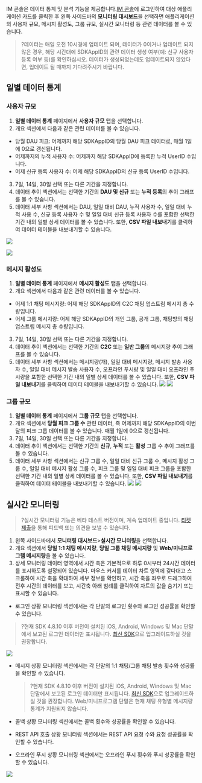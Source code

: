
IM 콘솔은 데이터 통계 및 분석 기능을 제공합니다.[IM 콘솔](https://console.cloud.tencent.com/im)에 로그인하여 대상 애플리케이션 카드를 클릭한 후 왼쪽 사이드바의 **모니터링 대시보드**을 선택하면 애플리케이션의 사용자 규모, 메시지 활성도, 그룹 규모, 실시간 모니터링 등 관련 데이터를 볼 수 있습니다.
>?데이터는 매일 오전 10시경에 업데이트 되며, 데이터가 0이거나 업데이트 되지 않은 경우, 해당 시간대에 SDKAppID의 관련 데이터 생성 여부(예: 신규 사용자 등록 여부 등)를 확인하십시오. 데이터가 생성되었는데도 업데이트되지 않았다면, 업데이트 될 때까지 기다려주시기 바랍니다. 

## 일별 데이터 통계
### 사용자 규모
1. **일별 데이터 통계** 페이지에서 **사용자 규모** 탭을 선택합니다.
2. 개요 섹션에서 다음과 같은 관련 데이터를 볼 수 있습니다.
 - 당월 DAU 피크: 어제까지 해당 SDKAppID의 당월 DAU 피크 데이터로, 매월 1일에 0으로 갱신됩니다.
 - 어제까지의 누적 사용자 수: 어제까지 해당 SDKAppID에 등록한 누적 UserID 수입니다.
 - 어제 신규 등록 사용자 수: 어제 해당 SDKAppID의 신규 등록 UserID 수입니다.
3. 7일, 14일, 30일 선택 또는 다른 기간을 지정합니다.
4. 데이터 추이 섹션에서는 선택한 기간의 **DAU 및 신규** 또는 **누적 등록**의 추이 그래프를 볼 수 있습니다. 
5. 데이터 세부 사항 섹션에서는 DAU, 일일 대비 DAU, 누적 사용자 수, 일일 대비 누적 사용 수, 신규 등록 사용자 수 및 일일 대비 신규 등록 사용자 수를 포함한 선택한 기간 내의 일별 상세 데이터를 볼 수 있습니다. 또한, **CSV 파일 내보내기**를 클릭하여 데이터 테이블을 내보내기할 수 있습니다.

![](https://qcloudimg.tencent-cloud.cn/raw/8955bab2cd460bda09e5e63b95c459a8.png)

![](https://qcloudimg.tencent-cloud.cn/raw/155b38a067353e875d5456d2827df548.png)

### 메시지 활성도

1. **일별 데이터 통계** 페이지에서 **메시지 활성도** 탭을 선택합니다.
2. 개요 섹션에서 다음과 같은 관련 데이터를 볼 수 있습니다.
 - 어제 1:1 채팅 메시지량: 어제 해당 SDKAppID의 C2C 채팅 업스트림 메시지 총 수량입니다.
 - 어제 그룹 메시지량: 어제 해당 SDKAppID의 개인 그룹, 공개 그룹, 채팅방의 채팅 업스트림 메시지 총 수량입니다.
3. 7일, 14일, 30일 선택 또는 다른 기간을 지정합니다.
4. 데이터 추이 섹션에서는 선택한 기간의 **C2C** 또는 **일반 그룹**의 메시지량 추이 그래프를 볼 수 있습니다.
5. 데이터 세부 사항 섹션에서는 메시지량(개), 일일 대비 메시지량, 메시지 발송 사용자 수, 일일 대비 메시지 발송 사용자 수, 오프라인 푸시량 및 일일 대비 오프라인 푸시량을 포함한 선택한 기간 내의 일별 상세 데이터를 볼 수 있습니다. 또한, **CSV 파일 내보내기**를 클릭하여 데이터 테이블을 내보내기할 수 있습니다.
![](https://qcloudimg.tencent-cloud.cn/raw/ec4654a69a3a28d49e7bcec279c2b0cd.png)
![](https://qcloudimg.tencent-cloud.cn/raw/648156a183114f2bdcf8ca30909ad6ec.png)

### 그룹 규모
1. **일별 데이터 통계** 페이지에서 **그룹 규모** 탭을 선택합니다.
2. 개요 섹션에서 **당월 피크 그룹 수** 관련 데이터, 즉 어제까지 해당 SDKAppID의 이번 달의 피크 그룹 데이터를 볼 수 있습니다. 매월 1일에 0으로 갱신됩니다.
3. 7일, 14일, 30일 선택 또는 다른 기간을 지정합니다.
4. 데이터 추이 섹션에서는 선택한 기간의 **신규**, **누적** 또는 **활성** 그룹 수 추이 그래프를 볼 수 있습니다.
5. 데이터 세부 사항 섹션에서는 신규 그룹 수, 일일 대비 신규 그룹 수, 메시지 활성 그룹 수, 일일 대비 메시지 활성 그룹 수, 피크 그룹 및 일일 대비 피크 그룹을 포함한 선택한 기간 내의 일별 상세 데이터를 볼 수 있습니다. 또한, **CSV 파일 내보내기**를 클릭하여 데이터 테이블을 내보내기할 수 있습니다.
![](https://qcloudimg.tencent-cloud.cn/raw/60e2a0f17181b9a16d883a9fb78da993.png)
![](https://qcloudimg.tencent-cloud.cn/raw/40071e2bac38b621658e459956d850dc.png)


## 실시간 모니터링
>?실시간 모니터링 기능은 베타 테스트 버전이며, 계속 업데이트 중입니다. [티켓 제출](https://console.cloud.tencent.com/workorder/category?level1_id=29&level2_id=40&source=0&data_title=%E5%8D%B3%E6%97%B6%E9%80%9A%E4%BF%A1%20IM&level3_id=237&radio_title=%E7%99%BB%E5%BD%95%E5%8F%8A%E5%A4%9A%E7%AB%AF%E5%9C%A8%E7%BA%BF%E9%97%AE%E9%A2%98&queue=3235&scene_code=27293&step=2)을 통해 피드백 또는 의견을 보낼 수 있습니다.

1. 왼쪽 사이드바에서 **모니터링 대시보드**>**실시간 모니터링**을 선택합니다.
2. 개요 섹션에서 **당일 1:1 채팅 메시지량**, **당일 그룹 채팅 메시지량** 및 **Web/미니프로그램 메시지량**을 볼 수 있습니다.
3. 상세 모니터링 데이터 영역에서 시간 축은 기본적으로 하루 0시부터 24시간 데이터를 표시하도록 설정되어 있습니다. 마우스 커서를 데이터 차트 영역에 갖다대고 스크롤하여 시간 축을 확대하여 세부 정보를 확인하고, 시간 축을 좌우로 드래그하여 전후 시간의 데이터를 보고, 시간축 아래 범례를 클릭하여 차트의 값을 숨기기 또는 표시할 수 있습니다.
 - 로그인 상황 모니터링 섹션에서는 각 단말의 로그인 횟수와 로그인 성공률을 확인할 수 있습니다.
  >?현재 SDK 4.8.10 이후 버전이 설치된 iOS, Android, Windows 및 Mac 단말에서 보고된 로그인 데이터만 표시됩니다. [최신 SDK](https://intl.cloud.tencent.com/document/product/1047/33996)으로 업그레이드하실 것을 권장합니다.
  >
![](https://qcloudimg.tencent-cloud.cn/raw/44981d16aeec09991b8147e9d3ebaad2.png)

 - 메시지 상황 모니터링 섹션에서는 각 단말의 1:1 채팅/그룹 채팅 발송 횟수와 성공률을 확인할 수 있습니다.
   >?현재 SDK 4.8.10 이후 버전이 설치된 iOS, Android, Windows 및 Mac 단말에서 보고된 로그인 데이터만 표시됩니다. [최신 SDK](https://intl.cloud.tencent.com/document/product/1047/33996)으로 업그레이드하실 것을 권장합니다. Web/미니프로그램 단말은 현재 채팅 유형별 메시지량 통계가 지원되지 않습니다.
   >

 - 콜백 상황 모니터링 섹션에서는 콜백 횟수와 성공률을 확인할 수 있습니다.
 - REST API 호출 상황 모니터링 섹션에서는 REST API 요청 수와 요청 성공률을 확인할 수 있습니다.

 - 오프라인 푸시 상황 모니터링 섹션에서는 오프라인 푸시 횟수와 푸시 성공률을 확인할 수 있습니다.

![](https://qcloudimg.tencent-cloud.cn/raw/c57d688deafc6dd8049b05dd3480ee06.png)
